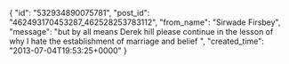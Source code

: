 {
   "id": "532934890075781",
   "post_id": "462493170453287_462528253783112",
   "from_name": "Sirwade Firsbey",
   "message": "but by all means Derek hill please continue in the lesson of why I hate the establishment of marriage and belief ",
   "created_time": "2013-07-04T19:53:25+0000"
 }
